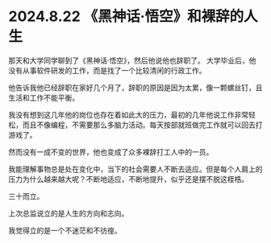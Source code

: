# 2024.8.22 《黑神话·悟空》和裸辞的人生

那天和大学同学聊到了《黑神话·悟空》，然后他说他也辞职了。
大学毕业后，他没有从事软件研发的工作，而是找了一个比较清闲的行政工作。

他告诉我他已经辞职在家好几个月了，辞职的原因是因为太累，像一颗螺丝钉，且生活和工作不能平衡。

我没有想到这几年他的岗位也存在着如此大的压力，最初的几年他说工作非常轻松，而且不像编程，不需要那么多脑力活动。每天按部就班做完工作就可以回去打游戏了。

然而没有一成不变的世界，他也变成了众多裸辞打工人中的一员。

我能理解事物总是处在变化中，当下的社会需要人不断去适应。但是每个人肩上的压力为什么越来越大呢？不断地适应，不断地提升，似乎还是摆不脱这桎梏。

三十而立。

上次总监说立的是人生的方向和志向。

我觉得立的是一个不迷茫和不彷徨。